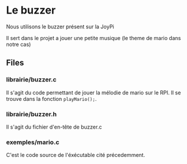 # Le buzzer

Nous utilisons le buzzer présent sur la JoyPi

Il sert dans le projet a jouer une petite musique (le
 theme de mario dans notre cas)
 
## Files

### librairie/buzzer.c
Il s'agit du code permettant de jouer la mélodie de mario
sur le RPI. Il se trouve dans la fonction `playMario();`.

### librairie/buzzer.h
Il s'agit du fichier d'en-tête de buzzer.c

### exemples/mario.c 
C'est le code source de l'éxécutable cité précedemment.

